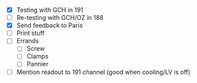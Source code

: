 - [x] Testing with GCH in 191
- [ ] Re-testing with GCH/OZ in 188
- [x] Send feedback to Paris
- [ ] Print stuff
- [ ] Errands
  - [ ] Screw
  - [ ] Clamps
  - [ ] Pannier
- [ ] Mention readout to 191 channel (good when cooling/LV is off)

